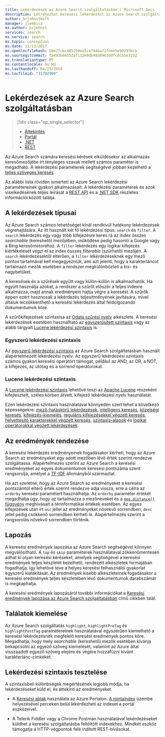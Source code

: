 ```yaml
---
title: Lekérdezések az Azure Search szolgáltatásban | Microsoft Docs
description: Létrehozhat keresési lekérdezést az Azure Search szolgáltatásban, a keresési eredmények szűrését és rendezését pedig keresési paraméterek használatával végezheti el.
author: brjohnstmsft
manager: jlembicz
ms.author: brjohnst
services: search
ms.service: search
ms.topic: conceptual
ms.date: 11/13/2017
ms.openlocfilehash: 50e27cbc485259ea5ce744ba71feee5e90293bcb
ms.sourcegitcommit: fa493b66552af11260db48d89e3ddfcdcb5e3152
ms.translationtype: MT
ms.contentlocale: hu-HU
ms.lasthandoff: 04/23/2018
ms.locfileid: "31792909"
---
```

# <a name="queries-in-azure-search"></a>Lekérdezések az Azure Search szolgáltatásban
> [!div class="op_single_selector"]
> * [Áttekintés](search-query-overview.md)
> * [Portál](search-explorer.md)
> * [.NET](search-query-dotnet.md)
> * [REST](search-query-rest-api.md)
> 
> 

Az Azure Search számára keresési kérések elküldésekor az alkalmazás keresőmezőjébe írt tényleges szavak mellett számos paraméter is megadható. A lekérdezési paraméterek segítségével jobban kezelhető a [teljes szöveges keresés](search-lucene-query-architecture.md).

Az alábbi lista röviden ismerteti az Azure Search lekérdezési paramétereinek gyakori alkalmazásait. A lekérdezési paraméterek és azok viselkedésének teljes leírását a [REST API](https://docs.microsoft.com/rest/api/searchservice/Search-Documents) és a [.NET SDK](https://docs.microsoft.com/dotnet/api/microsoft.azure.search.models.searchparameters#microsoft_azure_search_models_searchparameters#properties_summary) részletes információi között találja.

## <a name="types-of-queries"></a>A lekérdezések típusai
Az Azure Search számos lehetőséget kínál rendkívül hatékony lekérdezések végrehajtására. Az itt használt két fő lekérdezési típus: `search` és `filter`. A `search` lekérdezés egy vagy több kifejezésre keres rá az index összes *searchable* (kereshető) mezőjében, működése pedig hasonló a Google vagy a Bing keresőmotoréhoz. A `filter` lekérdezés egy logikai kifejezés kiértékelését végzi el az index összes *filterable* (szűrhető) mezőjén. A `search` lekérdezésektől eltérően, a `filter` lekérdezéseknek egy mező pontos tartalmával kell megegyezniük, ami azt jelenti, hogy a karakterláncot tartalmazó mezők esetében a rendszer megkülönbözteti a kis- és nagybetűket.

A keresések és a szűrések együtt vagy külön-külön is alkalmazhatók. Ha együtt használja azokat, a rendszer a szűrőt először a teljes indexre alkalmazza, majd annak eredményein hajtja végre a keresést. A szűrők éppen ezért hasznosak a lekérdezés teljesítményének javítására, mivel általuk lecsökkenthető a keresési lekérdezés által feldolgozandó dokumentumok köre.

A szűrőkifejezések szintaxisa az [Odata szűrési nyelv](https://docs.microsoft.com/rest/api/searchservice/OData-Expression-Syntax-for-Azure-Search) alkészlete. A keresési lekérdezések esetében használható az [egyszerűsített szintaxis](https://docs.microsoft.com/rest/api/searchservice/Simple-query-syntax-in-Azure-Search) vagy az alább tárgyalt [Lucene lekérdezési szintaxis](https://docs.microsoft.com/rest/api/searchservice/Lucene-query-syntax-in-Azure-Search) is.

### <a name="simple-query-syntax"></a>Egyszerű lekérdezési szintaxis
Az [egyszerű lekérdezési szintaxis](https://docs.microsoft.com/rest/api/searchservice/Simple-query-syntax-in-Azure-Search) az Azure Search szolgáltatásban használt alapértelmezett lekérdezési nyelv. Az egyszerű lekérdezési szintaxis számos gyakori keresési operátort támogat, például az AND, az OR, a NOT, a kifejezés, az utótag és a sorrend operátorokat.

### <a name="lucene-query-syntax"></a>Lucene lekérdezési szintaxis
A [Lucene lekérdezési szintaxis](https://docs.microsoft.com/rest/api/searchservice/Lucene-query-syntax-in-Azure-Search) lehetővé teszi az [Apache Lucene](https://lucene.apache.org/core/4_10_2/queryparser/org/apache/lucene/queryparser/classic/package-summary.html) részeként kifejlesztett, széles körben átvett, kifejező lekérdezési nyelv használatát.

Ezen lekérdezési szintaxis használatával könnyedén szert tehet a következő képességekre: [mező-hatáskörű lekérdezések](https://docs.microsoft.com/rest/api/searchservice/Lucene-query-syntax-in-Azure-Search#bkmk_fields), [intelligens keresés](https://docs.microsoft.com/rest/api/searchservice/Lucene-query-syntax-in-Azure-Search#bkmk_fuzzy), [közelségi keresés](https://docs.microsoft.com/rest/api/searchservice/Lucene-query-syntax-in-Azure-Search#bkmk_proximity), [kifejezés-kiemelés](https://docs.microsoft.com/rest/api/searchservice/Lucene-query-syntax-in-Azure-Search#bkmk_termboost), [reguláris kifejezésekkel végzett keresés](https://docs.microsoft.com/rest/api/searchservice/Lucene-query-syntax-in-Azure-Search#bkmk_regex), [helyettesítő karakterekkel végzett keresés](https://docs.microsoft.com/rest/api/searchservice/Lucene-query-syntax-in-Azure-Search#bkmk_wildcard), [szintaxis-alapok](https://docs.microsoft.com/rest/api/searchservice/Lucene-query-syntax-in-Azure-Search#bkmk_syntax) és [logikai operátorokkal végzett lekérdezések](https://docs.microsoft.com/rest/api/searchservice/Lucene-query-syntax-in-Azure-Search#bkmk_boolean).

## <a name="ordering-results"></a>Az eredmények rendezése
A keresési lekérdezés eredményeinek fogadásakor kérheti, hogy az Azure Search az eredményeket egy adott mezőben lévő érték szerint rendezve szolgáltassa. Alapértelmezés szerint az Azure Search a keresési eredményeket az egyes dokumentumok keresési pontszáma szent rangsorolja, amelyet a [TF-IDF](https://en.wikipedia.org/wiki/Tf%E2%80%93idf) állományból származtat.

Ha azt szeretné, hogy az Azure Search az eredményeket a keresési pontszámtól eltérő érték szerint rendezve adja vissza, erre a célra az `orderby` keresési paramétert használhatja. Az `orderby` paraméter értékét megadhatja úgy, hogy az tartalmazza a mezőneveket és a [`geo.distance()` függvény](https://docs.microsoft.com/rest/api/searchservice/OData-Expression-Syntax-for-Azure-Search) meghívásait a térinformatikai értékek esetében. Az egyes kifejezések után írt `asc` jellel az eredményeket növekvő sorrendben, `desc` jellel pedig csökkenő sorrendben kérheti le. Alapértelmezés szerint a rangsorolás növekvő sorrendben történik.

## <a name="paging"></a>Lapozás
A keresési eredmények lapozása az Azure Search segítségével könnyen megvalósítható. A `top` és `skip` paraméterek használatával zökkenőmentesen adhat ki olyan keresési kéréseket, amelyek segítségével a keresési eredmények teljes készletét kezelhető, rendezett alkészletek formájában fogadhatja, így lehetővé téve a helyes keresési felhasználói gyakorlat egyszerű kialakítását. Az eredmények kisebb alkészleteinek fogadásakor a keresési eredmények teljes készletében lévő dokumentumok darabszámát is megkaphatja.

A keresési eredmények lapozásáról további információkat a [Keresési eredmények lapozása az Azure Search szolgáltatásban](search-pagination-page-layout.md) című cikkben talál.

## <a name="hit-highlighting"></a>Találatok kiemelése
Az Azure Search szolgáltatás `highlight`, `highlightPreTag` és `highlightPostTag` paramétereinek használatával egyszerűen kiemelhető a keresési lekérdezésnek megfelelő keresési eredmények pontos köre. Megadhatja, hogy mely *searchable* (kereshető) mezők esetében kívánja bekapcsolni az egyező szöveg kiemelését, valamint az Azure által visszaadott egyező szöveg elejére és végére hozzáfűzni kívánt karakterlánc-címkéket.

## <a name="try-out-query-syntax"></a>Lekérdezési szintaxis tesztelése

A szintaxisbeli különbségek megértésének legjobb módja, ha lekérdezéseket küld el, és áttekinti az eredményeket.

+ A [Keresési ablak](search-explorer.md) használata az Azure Portalon. [A mintaindex](search-get-started-portal.md) üzembe helyezésével perceken belül lekérdezheti az indexet a portál eszközeivel.

+ A Telerik Fiddler vagy a Chrome Postman használatával lekérdezéseket küldhet a keresési szolgáltatásba feltöltött indexekhez. Mindkét eszköz támogatja a HTTP-végpontok felé indított REST-hívásokat. 